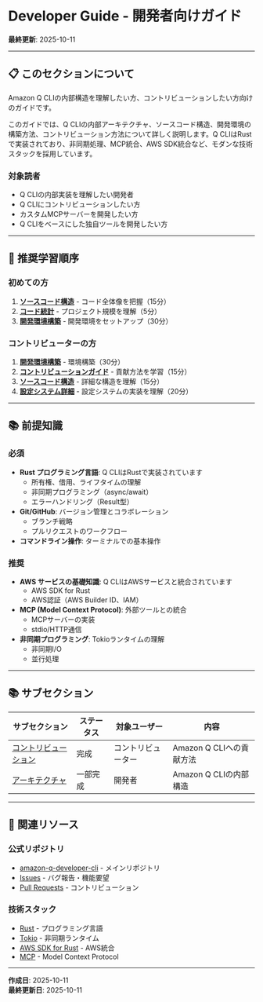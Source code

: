 # Developer Guide - 開発者向けガイド

**最終更新**: 2025-10-11

---

## 📋 このセクションについて

Amazon Q CLIの内部構造を理解したい方、コントリビューションしたい方向けのガイドです。

このガイドでは、Q CLIの内部アーキテクチャ、ソースコード構造、開発環境の構築方法、コントリビューション方法について詳しく説明します。Q CLIはRustで実装されており、非同期処理、MCP統合、AWS SDK統合など、モダンな技術スタックを採用しています。

### 対象読者
- Q CLIの内部実装を理解したい開発者
- Q CLIにコントリビューションしたい方
- カスタムMCPサーバーを開発したい方
- Q CLIをベースにした独自ツールを開発したい方

---

## 🚀 推奨学習順序

### 初めての方
1. **[ソースコード構造](02_architecture/03_source-code-structure.md)** - コード全体像を把握（15分）
2. **[コード統計](02_architecture/04_code-statistics.md)** - プロジェクト規模を理解（5分）
3. **[開発環境構築](01_contributing/01_development-setup.md)** - 開発環境をセットアップ（30分）

### コントリビューターの方
1. **[開発環境構築](01_contributing/01_development-setup.md)** - 環境構築（30分）
2. **[コントリビューションガイド](01_contributing/README.md)** - 貢献方法を学習（15分）
3. **[ソースコード構造](02_architecture/03_source-code-structure.md)** - 詳細な構造を理解（15分）
4. **[設定システム詳細](02_architecture/02_configuration-system.md)** - 設定システムの実装を理解（20分）

---

## 📚 前提知識

### 必須
- **Rust プログラミング言語**: Q CLIはRustで実装されています
  - 所有権、借用、ライフタイムの理解
  - 非同期プログラミング（async/await）
  - エラーハンドリング（Result型）
- **Git/GitHub**: バージョン管理とコラボレーション
  - ブランチ戦略
  - プルリクエストのワークフロー
- **コマンドライン操作**: ターミナルでの基本操作

### 推奨
- **AWS サービスの基礎知識**: Q CLIはAWSサービスと統合されています
  - AWS SDK for Rust
  - AWS認証（AWS Builder ID、IAM）
- **MCP (Model Context Protocol)**: 外部ツールとの統合
  - MCPサーバーの実装
  - stdio/HTTP通信
- **非同期プログラミング**: Tokioランタイムの理解
  - 非同期I/O
  - 並行処理

---

## 📚 サブセクション

| サブセクション | ステータス | 対象ユーザー | 内容 |
|--------------|-----------|-------------|------|
| [コントリビューション](01_contributing/) | 完成 | コントリビューター | Amazon Q CLIへの貢献方法 |
| [アーキテクチャ](02_architecture/) | 一部完成 | 開発者 | Amazon Q CLIの内部構造 |

---

## 🔗 関連リソース

### 公式リポジトリ
- [amazon-q-developer-cli](https://github.com/aws/amazon-q-developer-cli) - メインリポジトリ
- [Issues](https://github.com/aws/amazon-q-developer-cli/issues) - バグ報告・機能要望
- [Pull Requests](https://github.com/aws/amazon-q-developer-cli/pulls) - コントリビューション

### 技術スタック
- [Rust](https://www.rust-lang.org/) - プログラミング言語
- [Tokio](https://tokio.rs/) - 非同期ランタイム
- [AWS SDK for Rust](https://aws.amazon.com/sdk-for-rust/) - AWS統合
- [MCP](https://modelcontextprotocol.io/) - Model Context Protocol

---

**作成日**: 2025-10-11  
**最終更新日**: 2025-10-11
